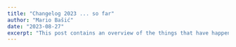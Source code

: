 ```yaml
---
title: "Changelog 2023 ... so far"
author: "Mario Bašić"
date: "2023-08-27"
excerpt: "This post contains an overview of the things that have happened in the previous years since my last post, my current situation and my plans for the future."
---
```


